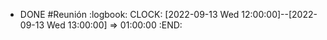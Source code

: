 - DONE #Reunión
  :logbook:
  CLOCK: [2022-09-13 Wed 12:00:00]--[2022-09-13 Wed 13:00:00] =>  01:00:00
  :END:
